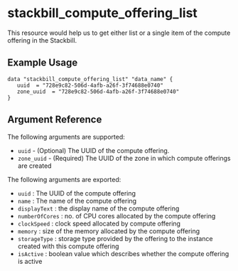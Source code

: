 # stackbill_compute_offering_list

This resource would help us to get either list or a single item of the compute offering in the Stackbill.

## Example Usage

```
data "stackbill_compute_offering_list" "data_name" {
   uuid  = "728e9c82-506d-4afb-a26f-3f74688e0740"
   zone_uuid  = "728e9c82-506d-4afb-a26f-3f74688e0740"
}

```

## Argument Reference

The following arguments are supported:

- `uuid` - (Optional) The UUID of the compute offering.
- `zone_uuid` - (Required) The UUID of the zone in which compute offerings are created

The following arguments are exported:

- `uuid` : The UUID of the compute offering
- `name` : The name of the compute offering
- `displayText` : the display name of the compute offering
- `numberOfCores` : no. of CPU cores allocated by the compute offering
- `clockSpeed` : clock speed allocated by compute offering
- `memory` : size of the memory allocated by the compute offering
- `storageType` : storage type provided by the offering to the instance created with this compute offering
- `isActive` : boolean value which describes whether the compute offering is active
